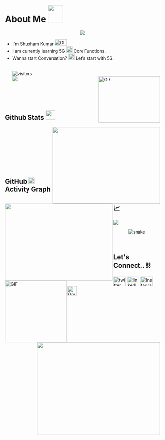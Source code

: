  <h1> About Me
<img src = "https://user-images.githubusercontent.com/63050133/156777293-72a6e681-2582-4a9d-ad92-09d1181d47c7.gif" width = 50px height = 55px>  
</h1>

<p align="center">
  <a href="https://github.com/fairyland0926"><img src="https://readme-typing-svg.herokuapp.com/?lines=I'm%20Shubham%20Kumar%20👋;Learning%20Magma%205G;Looking%20for%20me?;Let's%20Connect&font=Pacifico&center=true&width=650&height=120&color=58a6ff&vCenter=true&size=45%22"></a>
</p>

<div align = "left">
<ul font="Pacifico">
<li>I'm Shubham Kumar  <img alt="GIF" src="https://media.giphy.com/media/RbDKaczqWovIugyJmW/giphy.gif" width="40" height="20" margin-bottom = "23px"></li>
<li> I am currently learning 5G <img alt="GIF" src="https://media.giphy.com/media/856zBNywYdamcDOTEt/giphy.gif" width="20" height="20" margin-bottom = "23px"> Core Functions.</li>
<li> Wanna start Conversation? <img alt="GIF" src="https://media.giphy.com/media/26FPJGjhefSJuaRhu/giphy.gif" width="20" height="20" margin-bottom = "23px"> Let's start with 5G.</li>
 <br><br>

<img src="https://visitor-badge.laobi.icu/badge?page_id=ShubhamKumar89" alt="visitors"/>
<br>
<img align="left" src="https://img.shields.io/github/followers/ShubhamKumar89?label=Follow&style=social"/>

 <img align="right" alt="GIF" src="https://github.com/abhisheknaiidu/abhisheknaiidu/blob/master/code.gif?raw=true" width="200" height="150" />
<br><br>
</ul>
</div>

<br><br>

<h2> Github Stats <img src="https://media.giphy.com/media/iY8CRBdQXODJSCERIr/giphy.gif" width="30" height="30" > </h2>

<img align = "right" width="350" height="250" src="https://github-readme-stats.vercel.app/api?username=ShubhamKumar89&count_private=true&show_icons=true&theme=dark" />

<img align = "left" width="350" height="250"  src="https://github-readme-stats.vercel.app/api/top-langs/?username=ShubhamKumar89&layout=compact&theme=chartreuse-dark&langs_count=8" />

<br><br><br><br><br><br><br><br>

<h2 align="left">GitHub <img height = "20" width = "20" src="https://media.giphy.com/media/9LXK53YbaDpWAGhqTO/giphy.gif" /> Activity Graph 📈 </h2>

<img src="https://activity-graph.herokuapp.com/graph?username=ShubhamKumar89&hide_border=true&theme=redical" />

 <img align = "left" height="200" width="200" alt="GIF" src="https://github.com/JayantGoel001/JayantGoel001/blob/master/GIF/github.gif">
<img align= "right" width="400" height="300" src="https://github-readme-streak-stats.herokuapp.com/?user=ShubhamKumar89"></img>

<p align="center">
  <img src="https://github.com/akshitagupta15june/akshitagupta15june/blob/output/github-contribution-grid-snake.svg" alt="snake"></center>
</p>
<br>

<h2 align="left"> Let's Connect.. ⛓ </h2>
<p align="left">
<a href="https://twitter.com/ShubhamKr_89" target="blank"><img align="center" src="https://raw.githubusercontent.com/rahuldkjain/github-profile-readme-generator/master/src/images/icons/Social/twitter.svg" alt="twitter" height="30" width="40" /></a>
<a href="https://www.linkedin.com/in/shubham-kumar-31b134226/" target="blank"><img align="center" src="https://raw.githubusercontent.com/rahuldkjain/github-profile-readme-generator/master/src/images/icons/Social/linked-in-alt.svg" alt="linkedIn" height="30" width="40" /></a>
<a href="https://www.instagram.com/shubhamkr_89" target="blank"><img align="center" src="https://raw.githubusercontent.com/rahuldkjain/github-profile-readme-generator/master/src/images/icons/Social/instagram.svg" alt="Instagram" height="30" width="40" /></a>
<a href="mailto:shubham.kumar@ramanujan.du.ac.in" target="blank"><img align="center" src="https://cdn.icon-icons.com/icons2/730/PNG/512/gmail_icon-icons.com_62758.png" alt="Gmail" height="30" width="30" /></a>
</p>
